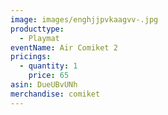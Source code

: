```yaml
---
image: images/enghjjpvkaagvv-.jpg
producttype:
  - Playmat
eventName: Air Comiket 2
pricings:
  - quantity: 1
    price: 65
asin: DueUBvUNh
merchandise: comiket
---
```

